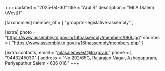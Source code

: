 +++
updated = "2025-04-30"
title = "Arul  R"
description = "MLA (Salem (West))"

[taxonomies]
member_of = [
    "group/tn-legislative-assembly"
]

[extra]
photo = "https://www.assembly.tn.gov.in/16thassembly/members/088.jpg"
sources = [
    "https://www.assembly.tn.gov.in/16thassembly/members.php"
]

[extra.contacts]
email = "mlasalemwest@tn.gov.in"
phone = [
    "9443245030"
]
address = "No.292/65G, Rajarajan Nagar, Azhagapuram, Periyaputhur Salem - 636 016."
+++
